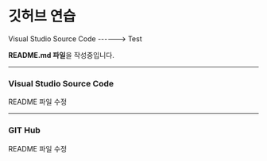 # 깃허브 연습

Visual Studio Source Code ------> Test

**README.md 파일**을 작성중입니다.

--------

### Visual Studio Source Code

README 파일 수정


------
### GIT Hub

README 파일 수정
